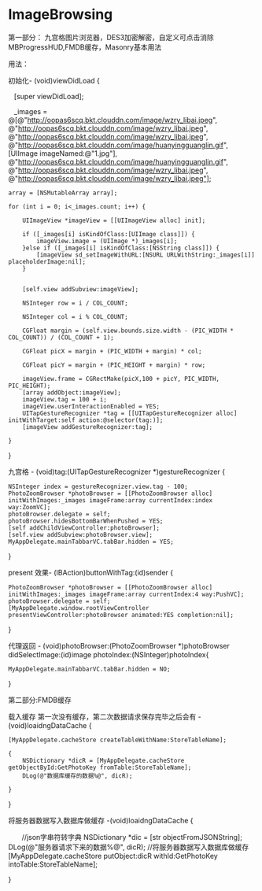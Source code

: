 # ImageBrowsing

第一部分：
九宫格图片浏览器，DES3加密解密，自定义可点击消除MBProgressHUD,FMDB缓存，Masonry基本用法

用法：

初始化- (void)viewDidLoad {
    
    
    
    [super viewDidLoad];
    
    
    _images = @[@"http://oopas6scq.bkt.clouddn.com/image/wzry_libai.jpeg",
                @"http://oopas6scq.bkt.clouddn.com/image/wzry_libai.jpeg",
                @"http://oopas6scq.bkt.clouddn.com/image/wzry_libai.jpeg",
                @"http://oopas6scq.bkt.clouddn.com/image/huanyingguanglin.gif",
                [UIImage imageNamed:@"1.jpg"],
                @"http://oopas6scq.bkt.clouddn.com/image/huanyingguanglin.gif",
                @"http://oopas6scq.bkt.clouddn.com/image/wzry_libai.jpeg",
                @"http://oopas6scq.bkt.clouddn.com/image/wzry_libai.jpeg"];
                
    array = [NSMutableArray array];
    
    for (int i = 0; i<_images.count; i++) {
        
        UIImageView *imageView = [[UIImageView alloc] init];
        
        if ([_images[i] isKindOfClass:[UIImage class]]) {
            imageView.image = (UIImage *)_images[i];
        }else if ([_images[i] isKindOfClass:[NSString class]]) {
            [imageView sd_setImageWithURL:[NSURL URLWithString:_images[i]] placeholderImage:nil];
        }
        
        
        [self.view addSubview:imageView];
        
        NSInteger row = i / COL_COUNT;
        
        NSInteger col = i % COL_COUNT;
        
        CGFloat margin = (self.view.bounds.size.width - (PIC_WIDTH * COL_COUNT)) / (COL_COUNT + 1);
        
        CGFloat picX = margin + (PIC_WIDTH + margin) * col;
        
        CGFloat picY = margin + (PIC_HEIGHT + margin) * row;
        
        imageView.frame = CGRectMake(picX,100 + picY, PIC_WIDTH, PIC_HEIGHT);
        [array addObject:imageView];
        imageView.tag = 100 + i;
        imageView.userInteractionEnabled = YES;
        UITapGestureRecognizer *tag = [[UITapGestureRecognizer alloc] initWithTarget:self action:@selector(tag:)];
        [imageView addGestureRecognizer:tag];
        
    }

}



九宫格 - (void)tag:(UITapGestureRecognizer *)gestureRecognizer {
   
   
    NSInteger index = gestureRecognizer.view.tag - 100;
    PhotoZoomBrowser *photoBrowser = [[PhotoZoomBrowser alloc] initWithImages:_images imageFrame:array currentIndex:index way:ZoomVC];
    photoBrowser.delegate = self;
    photoBrowser.hidesBottomBarWhenPushed = YES;
    [self addChildViewController:photoBrowser];
    [self.view addSubview:photoBrowser.view];
    MyAppDelegate.mainTabbarVC.tabBar.hidden = YES;
    
    
}

present 效果- (IBAction)buttonWithTag:(id)sender {
    
    PhotoZoomBrowser *photoBrowser = [[PhotoZoomBrowser alloc] initWithImages:_images imageFrame:array currentIndex:4 way:PushVC];
    photoBrowser.delegate = self;
    [MyAppDelegate.window.rootViewController presentViewController:photoBrowser animated:YES completion:nil];
}


代理返回 - (void)photoBrowser:(PhotoZoomBrowser *)photoBrowser didSelectImage:(id)image photoIndex:(NSInteger)photoIndex{
    
    MyAppDelegate.mainTabbarVC.tabBar.hidden = NO;
    
}






第二部分:FMDB缓存

载入缓存 第一次没有缓存，第二次数据请求保存完毕之后会有
-(void)loaidngDataCache
{

    [MyAppDelegate.cacheStore createTableWithName:StoreTableName];
    
    {
        NSDictionary *dicR = [MyAppDelegate.cacheStore getObjectById:GetPhotoKey fromTable:StoreTableName];
        DLog(@"数据库缓存的数据%@", dicR);
        
    }
}

将服务器数据写入数据库做缓存
-(void)loaidngDataCache
{

        //json字串符转字典
        NSDictionary *dic = [str objectFromJSONString];
        DLog(@"服务器请求下来的数据%@", dicR);
        //将服务器数据写入数据库做缓存
        [MyAppDelegate.cacheStore putObject:dicR withId:GetPhotoKey intoTable:StoreTableName];
        
}

